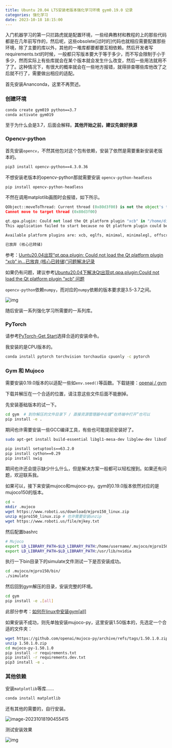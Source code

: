 ```yaml
---
title: Ubuntu 20.04 LTS安装老版本强化学习环境 gym0.19.0 记录
categories: 强化学习
date: 2023-10-18 18:15:00
---
```


入门机器学习的第一只拦路虎就是配置环境，一些经典教材和教程的上的那些代码都是在几年前写作的，然后呢，这些obsolete[过时的]代码也就相应需要配置那些环境，除了主要的库以外，其他的一堆库都要都要互相依赖。然后开发者写requirements.txt的时候，一般都只写版本要大于等于多少，而不写会限制于小于多少，然而实际上有些库就会在某个版本就会发生什么改变，然后一些用法就用不了了。这种情况下，有很大的概率就会在一些地方报错，就得排查哪些库他改了之后就不行了，需要做出相应的适配。

首先安装Ananconda，这里不再赘述。

### 创建环境

```bash
conda create gym019 python==3.7
conda activate gym019
```

至于为什么会是3.7，后面会解释。**其他开始之前，建议先做好换源**

### Opencv-python

首先安装`opencv`，不然其他包对这个包有依赖，安装了依然是需要重新安装老版本的。

```bash
pip3 install opencv-python==4.3.0.36
```

不想安装老版本的opencv-python那就需要安装 `opencv-python-headless`

```bash
pip install opencv-python-headless
```

不然在调用matplotlib画图时会报错，如下所示。

```python
QObject::moveToThread: Current thread (0x80d3f00) is not the object's thread (0x8063280).
Cannot move to target thread (0x80d3f00)

qt.qpa.plugin: Could not load the Qt platform plugin "xcb" in "/home/dilettante/anaconda3/envs/Pytorch/lib/python3.10/site-packages/cv2/qt/plugins" even though it was found.
This application failed to start because no Qt platform plugin could be initialized. Reinstalling the application may fix this problem.

Available platform plugins are: xcb, eglfs, minimal, minimalegl, offscreen, vnc, webgl.

已放弃 (核心已转储)
```

参考：[Uuntu20.04出现“qt.qpa.plugin: Could not load the Qt platform plugin “xcb“ in...已放弃 (核心已转储)”问题解决记录](https://blog.csdn.net/qq_49641239/article/details/116975588)

如果仍有问题，建议参考[Ubuntu20.04下解决Qt出现qt.qpa.plugin:Could not load the Qt platform plugin “xcb“ 问题](https://blog.csdn.net/gLare_nijianwei/article/details/128972547)

`opencv-python`依赖`numpy`，而对应的`numpy`依赖的版本要求是3.5-3.7之间。

![img](https://img-blog.csdnimg.cn/f66565116d6948f4a6b6f8584c2b33f4.png)

随后安装一系列强化学习所需要的一系列库。

### PyTorch

请参考[PyTorch-Get Start](https://pytorch.org/get-started/locally/)选择合适的安装命令。

我安装的是CPU版本的。

```bash
conda install pytorch torchvision torchaudio cpuonly -c pytorch
```

### Gym 和 Mujoco

需要安装0.19.0版本的以适配一些如`env.seed()`等函数。下载链接：[openai / gym](https://github.com/openai/gym/releases/tag/0.19.0)

下载并解压在一个合适的位置，请注意这些文件后面不能删掉。

先安装基础版本的试一下。

```bash
cd gym	# 到你解压的文件目录下 / 直接资源管理器中右键“在终端中打开”也可以
pip install -e .
```

期间也许需要安装一些GCC编译工具，有些也可能提前安装好了。

```bash
sudo apt-get install build-essential libgl1-mesa-dev libglew-dev libsdl2-dev libsdl2-image-dev libglm-dev libfreetype6-dev libglfw3-dev libglfw3 patchelf 
```

```bash
pip install setuptools==63.2.0
pip install cython==0.29
pip install swig
```

期间也许还会提示缺少什么什么，但是解决方案一般都可以轻松搜到。如果还有问题，欢迎联系我。

如果可以，接下来安装mujoco和mujoco-py。gym的0.19.0版本依然对应的是mujoco150的版本。

```bash
cd ~
mkdir .mujoco
wget https://www.roboti.us/download/mjpro150_linux.zip
unzip mjpro150_linux.zip # 也许需要安装unzip
wget https://www.roboti.us/file/mjkey.txt
```

然后配置bashrc

~~~bash
# Mujoco
export LD_LIBRARY_PATH=$LD_LIBRARY_PATH:/home/username/.mujoco/mjpro150/bin	# 替换成自己的username
export LD_LIBRARY_PATH=$LD_LIBRARY_PATH:/usr/lib/nvidia						# 后面会用到的妙妙目录
~~~

执行一下bin目录下的simulate文件测试一下是否安装成功。

```bash
cd .mujoco/mjpro150/bin/
./simulate
```

然后回到gym解压的目录，安装完整的环境。

```bash
cd gym
pip install -e .[all]
```

此部分参考：[如何在linux中安装gym[all]](https://blog.csdn.net/qq_37921030/article/details/121305417)

如果安装不成功，则先单独安装mujoco-py，这里安装1.50版本的，先选定一个合适的文件夹：

```bash
wget https://github.com/openai/mujoco-py/archive/refs/tags/1.50.1.0.zip
unzip 1.50.1.0.zip
cd mujoco-py-1.50.1.0
pip install -r requirements.txt
pip install -r requirements.dev.txt
pip3 install -e .
```

### 其他依赖

安装`matplotlib`等库……

```bash
conda install matplotlib
```

还有其他的需要的，自行安装。

![image-20231018190455415](https://img-blog.csdnimg.cn/2e769f32154341beb5a5367df5be1b78.png)

测试安装效果

![img](https://img-blog.csdnimg.cn/0e867f0a7eba42a1b924c4ad481004f0.png)